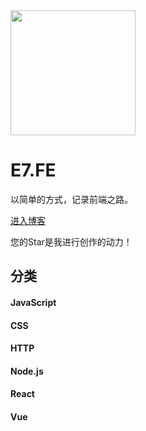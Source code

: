 <img style="display:block;margin-bottom: 15px" width="200" src="https://github.com/ximolang/E7.FE/raw/master/images/logo.png"/>

# E7.FE

以简单的方式，记录前端之路。

[进入博客](https://github.com/ximolang/E7.FE/issues)

您的Star是我进行创作的动力！

## 分类

#### JavaScript

#### CSS

#### HTTP

#### Node.js

#### React

#### Vue
